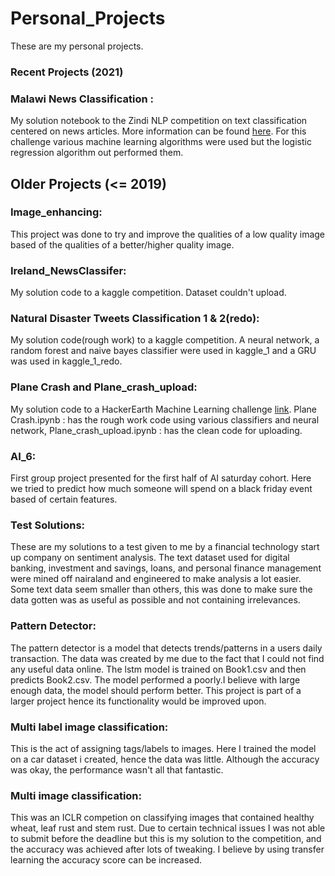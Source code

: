# Personal_Projects
These are my personal projects.

### Recent Projects (2021)

### Malawi News Classification :
My solution notebook to the Zindi NLP competition on text classification centered on news articles. More information can be found [here](https://zindi.africa/competitions/ai4d-malawi-news-classification-challenge). For this challenge various machine learning algorithms were used but the logistic regression algorithm out performed them.



## Older Projects (<= 2019)
### Image_enhancing:
This project was done to try and improve the qualities of a low quality image based of the qualities of a better/higher quality image.

### Ireland_NewsClassifer:
My solution code to a kaggle competition. Dataset couldn't upload.

### Natural Disaster Tweets Classification 1 & 2(redo):
My solution code(rough work) to a kaggle competition. A neural network, a random forest and naive bayes classifier were used in kaggle_1 and a GRU was used in kaggle_1_redo. 

### Plane Crash and Plane_crash_upload:
My solution code to a HackerEarth Machine Learning challenge [link](https://www.hackerearth.com/challenges/competitive/airplane-accident-severity-hackerearth-machine-learning-challenge/).
Plane Crash.ipynb : has the rough work code using various classifiers and neural network, Plane_crash_upload.ipynb : has the clean code for uploading.

### AI_6:
First group project presented for the first half of AI saturday cohort. Here we tried to predict how much someone will spend on a black friday event based of certain features.

### Test Solutions:
These are my solutions to a test given to me by a financial technology start up company on sentiment analysis.
The text dataset used for digital banking, investment and savings, loans, and personal finance management were mined off nairaland and engineered to make analysis a lot easier. Some text data seem smaller than others, this was done to make sure the data gotten was as
useful as possible and not containing irrelevances.

### Pattern Detector:
The pattern detector is a model that detects trends/patterns in a users daily transaction. The data was created by me due to the 
fact that I could not find any useful data online. The lstm model is trained on Book1.csv and then predicts Book2.csv. 
The model performed a poorly.I believe with large enough data, the model should perform better. This project is part of a larger project
 hence its functionality would be improved upon.

### Multi label image classification:
This is the act of assigning tags/labels to images. Here I trained the model on a car dataset i created, hence the data was little.
Although the accuracy was okay, the performance wasn't all that fantastic.

### Multi image classification: 
This was an ICLR competion on classifying images that contained healthy wheat, leaf rust and stem rust.
Due to certain technical issues I was not able to submit before the deadline but this is my solution to the competition, and the accuracy was achieved after lots of tweaking. I believe by using transfer learning the accuracy score can be increased.

